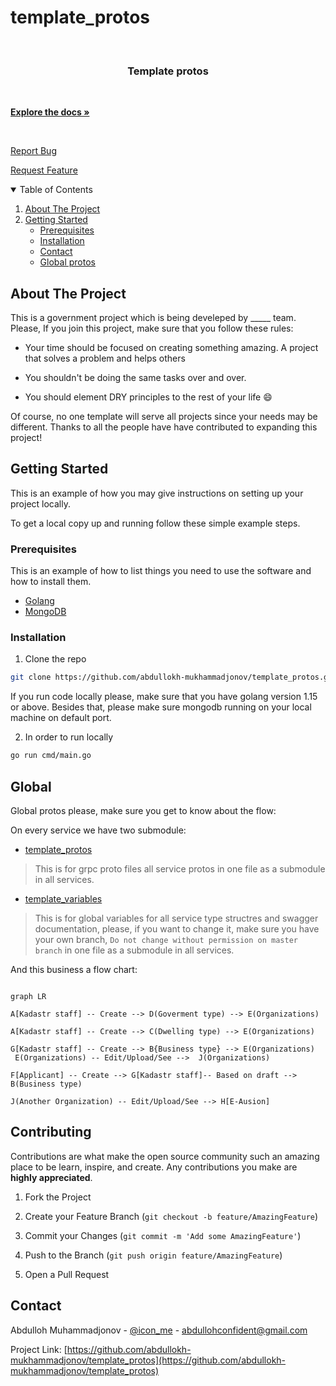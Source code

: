 
  

# template_protos

  

  

<br  />

<p  align="center">

  

<a  href="https://github.com/abdullokh-mukhammadjonov/template_protos.git"></a>

  

<h3  align="center">Template protos</h3>

<p  align="center">

<br  />

<a  href="https://github.com/abdullokh-mukhammadjonov/template_protos"><strong>Explore the docs »</strong></a>

  

<br  />

<a  href="https://github.com/abdullokh-mukhammadjonov/template_protos/issues">Report Bug</a>

  

<a  href="https://github.com/abdullokh-mukhammadjonov/template_protos/issues">Request Feature</a>

  

<!-- TABLE OF CONTENTS -->

<details  open="open">

  

<summary>Table of Contents</summary>

  

<ol>



<li><a  href="#about-the-project">About The Project</a></li>

<li><a  href="#getting-started">Getting Started</a><ul>

<li><a  href="#prerequisites">Prerequisites</a></li>

<li><a  href="#installation">Installation</a></li>

<li><a  href="#contact">Contact</a></li>

<li><a  href="#global">Global protos</a></li>

</ol>

  

</details>

  

  

<!-- ABOUT THE PROJECT -->

  

## About The Project

  

This is a government project which is being develeped by _____ team. Please, If you join this project, make sure that you follow these rules:

  

* Your time should be focused on creating something amazing. A project that solves a problem and helps others

* You shouldn't be doing the same tasks over and over.

  

* You should element DRY principles to the rest of your life :smile:

  

Of course, no one template will serve all projects since your needs may be different. Thanks to all the people have have contributed to expanding this project!

  

<!-- GETTING STARTED -->

  

## Getting Started

  
  

This is an example of how you may give instructions on setting up your project locally.

  

To get a local copy up and running follow these simple example steps.


  
  

### Prerequisites

  

This is an example of how to list things you need to use the software and how to install them.

  

  

*  [Golang](https://golang.org/)
* [MongoDB](https://www.mongodb.com/)

### Installation


1. Clone the repo

  

```sh
git clone https://github.com/abdullokh-mukhammadjonov/template_protos.git
```

If you run code locally please, make sure that you have golang version 1.15 or above. Besides that, please make sure mongodb running on your local machine on default port.

  

2. In order to run locally

  

```sh
go run cmd/main.go
```



  
## Global

  

Global protos please, make sure you get to know about the flow:

 On every service we have two submodule:
 
* [template_protos](https://github.com/abdullokh-mukhammadjonov/template_protos)
> This is for grpc proto files all service protos in one file as a submodule in all services.
* [template_variables](https://github.com/abdullokh-mukhammadjonov/template_variables)
> This is for global variables for all service type structres and swagger documentation, please, if you want to change it, make sure you have your own branch, ```Do not change without permission on master branch``` in one file as a submodule in all services.


And this business a flow chart:

  

```mermaid

graph LR

A[Kadastr staff] -- Create --> D(Goverment type) --> E(Organizations)

A[Kadastr staff] -- Create --> C(Dwelling type) --> E(Organizations)

G[Kadastr staff] -- Create --> B{Business type} --> E(Organizations)
 E(Organizations) -- Edit/Upload/See -->  J(Organizations)
 
F[Applicant] -- Create --> G[Kadastr staff]-- Based on draft --> B(Business type) 

J(Another Organization) -- Edit/Upload/See --> H[E-Ausion]
```

  

## Contributing

  

Contributions are what make the open source community such an amazing place to be learn, inspire, and create. Any contributions you make are **highly appreciated**.

  

1. Fork the Project

  

2. Create your Feature Branch (`git checkout -b feature/AmazingFeature`)

  

3. Commit your Changes (`git commit -m 'Add some AmazingFeature'`)

  

4. Push to the Branch (`git push origin feature/AmazingFeature`)

  

5. Open a Pull Request

  
  

<!-- CONTACT -->

  

## Contact

  

  

Abdulloh Muhammadjonov - [@icon_me](abdullohconfident@gmail.com) - abdullohconfident@gmail.com

  

Project Link: [https://github.com/abdullokh-mukhammadjonov/template_protos](https://github.com/abdullokh-mukhammadjonov/template_protos)

  
